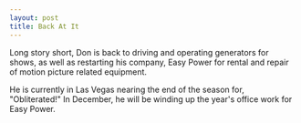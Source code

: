 ```yaml
---
layout: post
title: Back At It
---
```


Long story short, Don is back to driving and operating generators for shows, as well as restarting his company, Easy Power for rental and repair of motion picture related equipment.

He is currently in Las Vegas nearing the end of the season for, "Obliterated!" In December, he will be winding up the year's office work for Easy Power.

